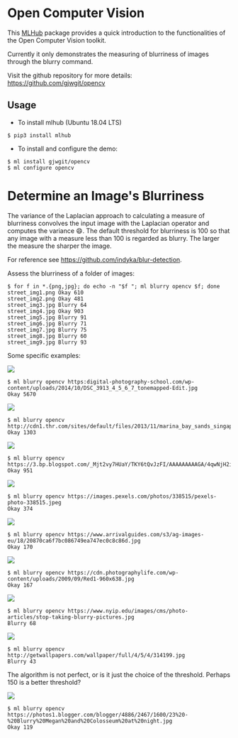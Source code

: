 Open Computer Vision
====================

This [MLHub](https://mlhub.ai) package provides a quick introduction
to the functionalities of the Open Computer Vision toolkit.

Currently it only demonstrates the measuring of blurriness of images
through the blurry command.

Visit the github repository for more details:
<https://github.com/gjwgit/opencv>

Usage
-----

- To install mlhub (Ubuntu 18.04 LTS)

```console
$ pip3 install mlhub
```

- To install and configure the demo:

```console
$ ml install gjwgit/opencv
$ ml configure opencv
```

Determine an Image's Blurriness
==============================

The variance of the Laplacian approach to calculating a measure of
blurriness convolves the input image with the Laplacian operator and
computes the variance :smile:. The default threshold for blurriness is
100 so that any image with a measure less than 100 is regarded as
blurry.  The larger the measure the sharper the image.

For reference see https://github.com/indyka/blur-detection.

Assess the blurriness of a folder of images:
```console
$ for f in *.{png,jpg}; do echo -n "$f "; ml blurry opencv $f; done
street_img1.png Okay 610
street_img2.png Okay 481
street_img3.jpg Blurry 64
street_img4.jpg Okay 903
street_img5.jpg Blurry 91
street_img6.jpg Blurry 71
street_img7.jpg Blurry 75
street_img8.jpg Blurry 60
street_img9.jpg Blurry 93
```

Some specific examples:

![](https://digital-photography-school.com/wp-content/uploads/2014/10/DSC_3913_4_5_6_7_tonemapped-Edit.jpg)
```console
$ ml blurry opencv https:digital-photography-school.com/wp-content/uploads/2014/10/DSC_3913_4_5_6_7_tonemapped-Edit.jpg
Okay 5670
```
![](http://cdn1.thr.com/sites/default/files/2013/11/marina_bay_sands_singapore_a_l.jpg)
```console
$ ml blurry opencv http://cdn1.thr.com/sites/default/files/2013/11/marina_bay_sands_singapore_a_l.jpg
Okay 1303
```
![](https://3.bp.blogspot.com/_Mjt2vy7HUaY/TKY6tQvJzFI/AAAAAAAAAGA/4qwNjH2ivzw/s1600/sharp+focus.jpg)
```console
$ ml blurry opencv https://3.bp.blogspot.com/_Mjt2vy7HUaY/TKY6tQvJzFI/AAAAAAAAAGA/4qwNjH2ivzw/s1600/sharp+focus.jpg
Okay 951
```

![](https://images.pexels.com/photos/338515/pexels-photo-338515.jpeg)
```console
$ ml blurry opencv https://images.pexels.com/photos/338515/pexels-photo-338515.jpeg
Okay 374
```
![](https://www.arrivalguides.com/s3/ag-images-eu/18/20870ca6f7bc086749ea747ec0c8c86d.jpg)
```console
$ ml blurry opencv https://www.arrivalguides.com/s3/ag-images-eu/18/20870ca6f7bc086749ea747ec0c8c86d.jpg
Okay 170
```
![](https://cdn.photographylife.com/wp-content/uploads/2009/09/Red1-960x638.jpg)
```CONSOLE
$ ml blurry opencv https://cdn.photographylife.com/wp-content/uploads/2009/09/Red1-960x638.jpg
Okay 167
```
![](https://www.nyip.edu/images/cms/photo-articles/stop-taking-blurry-pictures.jpg)
```console
$ ml blurry opencv https://www.nyip.edu/images/cms/photo-articles/stop-taking-blurry-pictures.jpg
Blurry 68
```
![](http://getwallpapers.com/wallpaper/full/4/5/4/314199.jpg)
```console
$ ml blurry opencv http://getwallpapers.com/wallpaper/full/4/5/4/314199.jpg
Blurry 43
```
The algorithm is not perfect, or is it just the choice of the
threshold. Perhaps 150 is a better threshold?

![](https://photos1.blogger.com/blogger/4886/2467/1600/23%20-%20Blurry%20Megan%20and%20Colosseum%20at%20night.jpg)
```console
$ ml blurry opencv https://photos1.blogger.com/blogger/4886/2467/1600/23%20-%20Blurry%20Megan%20and%20Colosseum%20at%20night.jpg
Okay 119
```
